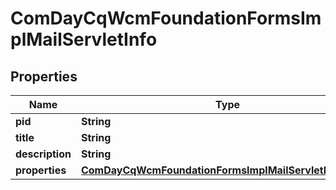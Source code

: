 
# ComDayCqWcmFoundationFormsImplMailServletInfo

## Properties
Name | Type | Description | Notes
------------ | ------------- | ------------- | -------------
**pid** | **String** |  |  [optional]
**title** | **String** |  |  [optional]
**description** | **String** |  |  [optional]
**properties** | [**ComDayCqWcmFoundationFormsImplMailServletProperties**](ComDayCqWcmFoundationFormsImplMailServletProperties.md) |  |  [optional]




